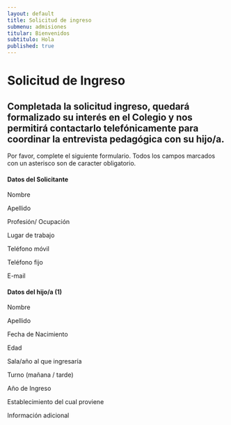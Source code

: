 ```yaml
---
layout: default
title: Solicitud de ingreso
submenu: admisiones
titular: Bienvenidos
subtitulo: Hola
published: true
---
```


# Solicitud de Ingreso

## Completada la solicitud ingreso, quedará formalizado su interés en el Colegio y nos permitirá contactarlo telefónicamente para coordinar la entrevista pedagógica con su hijo/a.

Por favor, complete el siguiente formulario. Todos los campos marcados con un asterisco son de caracter obligatorio.


#### Datos del Solicitante

Nombre

Apellido

Profesión/ Ocupación

Lugar de trabajo

Teléfono móvil

Teléfono fijo

E-mail


#### Datos del hijo/a (1)

Nombre

Apellido

Fecha de Nacimiento

Edad

Sala/año al que ingresaría

Turno (mañana / tarde)

Año de Ingreso

Establecimiento del cual proviene

Información adicional